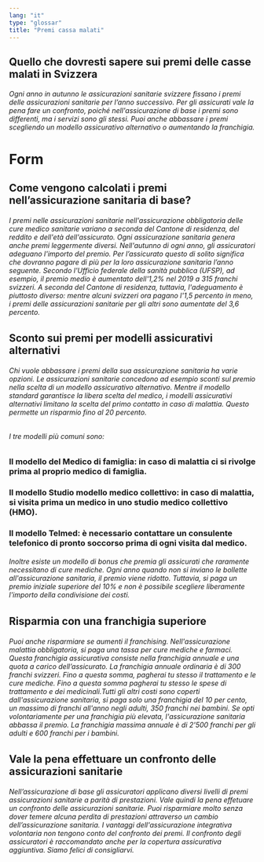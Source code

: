 ```yaml
---
lang: "it"
type: "glossar"
title: "Premi cassa malati"
---
```


## Quello che dovresti sapere sui premi delle casse malati in Svizzera

###### Ogni anno in autunno le assicurazioni sanitarie svizzere fissano i premi delle assicurazioni sanitarie per l’anno successivo. Per gli assicurati vale la pena fare un confronto, poiché nell'assicurazione di base i premi sono differenti, ma i servizi sono gli stessi. Puoi anche abbassare i premi scegliendo un modello assicurativo alternativo o aumentando la franchigia.

# Form

## Come vengono calcolati i premi nell’assicurazione sanitaria di base?

###### I premi nelle assicurazioni sanitarie nell'assicurazione obbligatoria delle cure medico sanitarie variano a seconda del Cantone di residenza, del reddito e dell'età dell'assicurato. Ogni assicurazione sanitaria genera anche premi leggermente diversi. Nell'autunno di ogni anno, gli assicuratori adeguano l'importo del premio. Per l’assicurato questo di solito significa che dovranno pagare di più per la loro assicurazione sanitaria l’anno seguente. Secondo l'Ufficio federale della sanità pubblica (UFSP), ad esempio, il premio medio è aumentato dell'1,2% nel 2019 a 315 franchi svizzeri. A seconda del Cantone di residenza, tuttavia, l'adeguamento è piuttosto diverso: mentre alcuni svizzeri ora pagano l'1,5 percento in meno, i premi delle assicurazioni sanitarie per gli altri sono aumentate del 3,6 percento.

## Sconto sui premi per modelli assicurativi alternativi

###### Chi vuole abbassare i premi della sua assicurazione sanitaria ha varie opzioni. Le assicurazioni sanitarie concedono ad esempio sconti sul premio nella scelta di un modello assicurativo alternativo. Mentre il modello standard garantisce la libera scelta del medico, i modelli assicurativi alternativi limitano la scelta del primo contatto in caso di malattia. Questo permette un risparmio fino al 20 percento.

###### I tre modelli più comuni sono:

### Il modello del Medico di famiglia: in caso di malattia ci si rivolge prima al proprio medico di famiglia.

### Il modello Studio modello medico collettivo: in caso di malattia, si visita prima un medico in uno studio medico collettivo (HMO).

### Il modello Telmed: è necessario contattare un consulente telefonico di pronto soccorso prima di ogni visita dal medico.

###### Inoltre esiste un modello di bonus che premia gli assicurati che raramente necessitano di cure mediche. Ogni anno quando non si inviano le bollette all'assicurazione sanitaria, il premio viene ridotto. Tuttavia, si paga un premio iniziale superiore del 10% e non è possibile scegliere liberamente l'importo della condivisione dei costi.

## Risparmia con una franchigia superiore

###### Puoi anche risparmiare se aumenti il franchising. Nell'assicurazione malattia obbligatoria, si paga una tassa per cure mediche e farmaci. Questa franchigia assicurativa consiste nella franchigia annuale e una quota a carico dell’assicurato. La franchigia annuale ordinaria è di 300 franchi svizzeri. Fino a questa somma, pagherai tu stesso il trattamento e le cure mediche. Fino a questa somma pagherai tu stesso le spese di trattamento e dei medicinali.Tutti gli altri costi sono coperti dall'assicurazione sanitaria, si paga solo una franchigia del 10 per cento, un massimo di franchi all'anno negli adulti, 350 franchi nei bambini. Se opti volontariamente per una franchigia più elevata, l'assicurazione sanitaria abbassa il premio. La franchigia massima annuale è di 2'500 franchi per gli adulti e 600 franchi per i bambini.

## Vale la pena effettuare un confronto delle assicurazioni sanitarie

###### Nell’assicurazione di base gli assicuratori applicano diversi livelli di premi assicurazioni sanitarie a parità di prestazioni. Vale quindi la pena effetuare un confronto delle assicurazioni sanitarie. Puoi risparmiare molto senza dover temere alcuna perdita di prestazioni attraverso un cambio dell’assicurazione sanitaria. I vantaggi dell'assicurazione integrativa volontaria non tengono conto del confronto dei premi. Il confronto degli assicuratori è raccomandato anche per la copertura assicurativa aggiuntiva. Siamo felici di consigliarvi.
